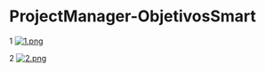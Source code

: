 # ProjectManager-ObjetivosSmart

1
[![1.png](https://i.postimg.cc/nLQGmHGB/1.png)](https://postimg.cc/94C95HSQ)

2
[![2.png](https://i.postimg.cc/ZnqmfDRP/2.png)](https://postimg.cc/7Gjjh9Sb)
